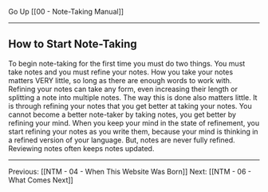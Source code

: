 Go Up [[00 - Note-Taking Manual]]

---

## How to Start Note-Taking

To begin note-taking for the first time you must do two things. You must take notes and you must refine your notes. How you take your notes matters VERY little, so long as there are enough words to work with. Refining your notes can take any form, even increasing their length or splitting a note into multiple notes. The way this is done also matters little. It is through refining your notes that you get better at taking your notes. You cannot become a better note-taker by taking notes, you get better by refining your mind. When you keep your mind in the state of refinement, you start refining your notes as you write them, because your mind is thinking in a refined version of your language. But, notes are never fully refined. Reviewing notes often keeps notes updated. 

---
Previous: [[NTM - 04 - When This Website Was Born]]
Next: [[NTM - 06 - What Comes Next]]